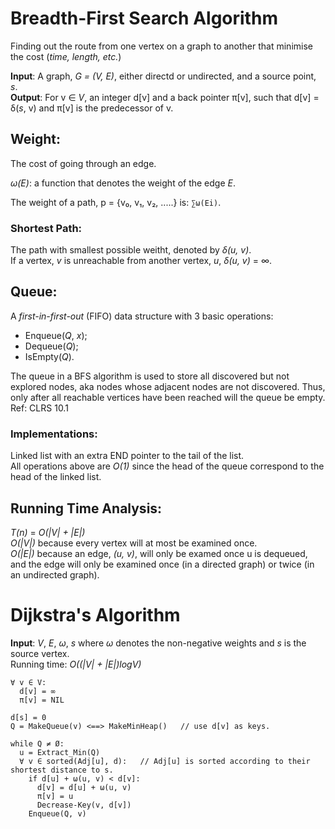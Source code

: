 Breadth-First Search Algorithm
==============================
Finding out the route from one vertex on a graph to another that minimise the cost (_time, length, etc._)

**Input**: A graph, _G = (V, E)_, either directd or undirected, and a source point, _s_.  
**Output**: For v ∈ _V_, an integer d[v] and a back pointer π[v], such that d[v] = δ(_s_, v) and π[v] is the predecessor of v.

## Weight:
The cost of going through an edge.

_ω(E)_: a function that denotes the weight of the edge _E_.

The weight of a path, p = {v₀, v₁, v₂, .....} is: `∑ω(Ei)`.

### Shortest Path:
The path with smallest possible weitht, denoted by _δ(u, v)_.  
If a vertex, _v_ is unreachable from another vertex, _u_, _δ(u, v)_ = ∞.

## Queue:
A _first-in-first-out_ (FIFO) data structure with 3 basic operations:
  * Enqueue(_Q_, _x_);
  * Dequeue(_Q_);
  * IsEmpty(_Q_).

The queue in a BFS algorithm is used to store all discovered but not explored nodes, aka nodes whose adjacent nodes are not discovered. Thus, only after all reachable vertices have been reached will the queue be empty.  
Ref: CLRS 10.1

### Implementations:
Linked list with an extra END pointer to the tail of the list.  
All operations above are _O(1)_ since the head of the queue correspond to the head of the linked list.  

## Running Time Analysis:
_T(n)_ = _O(|V| + |E|)_  
_O(|V|)_ because every vertex will at most be examined once.  
_O(|E|)_ because an edge, _(u, v)_, will only be examed once u is dequeued, and the edge will only be examined once (in a directed graph) or twice (in an undirected graph).  

# Dijkstra's Algorithm
**Input**: _V_, _E_, _ω_, _s_ where _ω_ denotes the non-negative weights and _s_ is the source vertex.  
Running time: _O((|V| + |E|)logV)_  

    ∀ v ∈ V:
      d[v] = ∞
      π[v] = NIL
    
    d[s] = 0
    Q = MakeQueue(v) <==> MakeMinHeap()   // use d[v] as keys.

    while Q ≠ Ø:
      u = Extract_Min(Q)
      ∀ v ∈ sorted(Adj[u], d):   // Adj[u] is sorted according to their shortest distance to s.
        if d[u] + ω(u, v) < d[v]:
          d[v] = d[u] + ω(u, v)
          π[v] = u
          Decrease-Key(v, d[v])
        Enqueue(Q, v)
